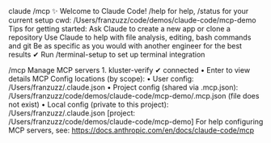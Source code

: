<div id="termynal" data-termynal>
  <span data-ty="input">claude /mcp</span>
  <span data-ty></span>
  <span data-ty>✨ Welcome to Claude Code!</span>
  <span data-ty>/help for help, /status for your current setup</span>
  <span data-ty>cwd: /Users/franzuzz/code/demos/claude-code/mcp-demo</span>
  <span data-ty></span>
  <span data-ty>Tips for getting started:</span>
  <span data-ty>Ask Claude to create a new app or clone a repository</span>
  <span data-ty>Use Claude to help with file analysis, editing, bash commands and git</span>
  <span data-ty>Be as specific as you would with another engineer for the best results</span>
  <span data-ty>✔ Run /terminal-setup to set up terminal integration</span>
  <span data-ty></span>

  <span data-ty="input">/mcp</span>
  <span data-ty>Manage MCP servers</span>
  <span data-ty>  1. kluster-verify ✔ connected • Enter to view details</span>
  <span data-ty></span>
  <span data-ty>MCP Config locations (by scope):</span>
  <span data-ty> • User config: /Users/franzuzz/.claude.json</span>
  <span data-ty> • Project config (shared via .mcp.json):</span>
  <span data-ty>   /Users/franzuzz/code/demos/claude-code/mcp-demo/.mcp.json (file does not exist)</span>
  <span data-ty> • Local config (private to this project):</span>
  <span data-ty>   /Users/franzuzz/.claude.json [project: /Users/franzuzz/code/demos/claude-code/mcp-demo]</span>
  <span data-ty></span>
  <span data-ty>For help configuring MCP servers, see:</span>
  <span data-ty>https://docs.anthropic.com/en/docs/claude-code/mcp</span>
</div>